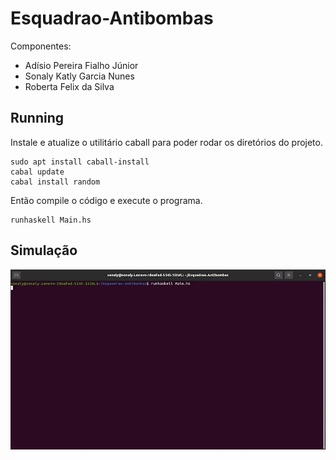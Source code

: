 # Esquadrao-Antibombas

Componentes:

- Adísio Pereira Fialho Júnior 
- Sonaly Katly Garcia Nunes 
- Roberta Felix da Silva

## Running

Instale e atualize o utilitário caball para poder rodar os diretórios do projeto.

```
sudo apt install caball-install
cabal update
cabal install random
```


Então compile o código e execute o programa.

```
runhaskell Main.hs
```
## Simulação

<p align="center">
  <img width="650" src="assets/simulacao.gif">
</p>
